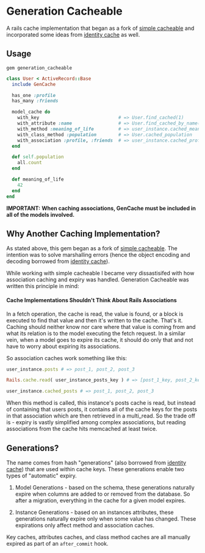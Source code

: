 Generation Cacheable
====================

A rails cache implementation that began as a fork of [simple cacheable](https://github.com/flyerhzm/simple_cacheable) and incorporated some ideas from [identity cache](https://github.com/Shopify/identity_cache) as well. 

Usage
--------

`gem generation_cacheable`

```ruby
class User < ActiveRecord::Base
  include GenCache

  has_one :profile
  has_many :friends

  model_cache do
    with_key                             # => User.find_cached(1)
    with_attribute :name                 # => User.find_cached_by_name("Pathouse")
    with_method :meaning_of_life         # => user_instance.cached_meaning_of_life
    with_class_method :population        # => User.cached_population
    with_association :profile, :friends  # => user_instance.cached_profile  User.cached_friends
  end

  def self.population
    all.count
  end

  def meaning_of_life
    42
  end
end
```

**IMPORTANT:**
**When caching associations, GenCache must be included in all of the models involved.**


Why Another Caching Implementation?
------

As stated above, this gem began as a fork of [simple cacheable](https://github.com/flyerhzm/simple_cacheable). The intention was to solve marshalling errors (hence the object encoding and decoding borrowed from [identity cache](https://github.com/Shopify/identity_cache)).

While working with simple cacheable I became very dissastisifed with how association caching and expiry was handled. Generation Cacheable was written this principle in mind: 

#### Cache Implementations Shouldn't Think About Rails Associations

In a fetch operation, the cache is read, the value is found, or a block is executed to find that value and then it's written to the cache. That's it. Caching should neither know nor care where that value is coming from and what its relation is to the model executing the fetch request.
In a similar vein, when a model goes to expire its cache, it should do only that and not have to worry about expiring its associations. 

So association caches work something like this:

```ruby
user_instance.posts # => post_1, post_2, post_3

Rails.cache.read( user_instance_posts_key ) # => [post_1_key, post_2_key, post_3_key]

user_instance.cached_posts # => post_1, post_2, post_3
```

When this method is called, this instance's posts cache is read, but instead of containing that users posts, it contains all of the cache keys for the posts in that association which are then retrieved in a multi_read.
So the trade off is - expiry is vastly simplified among complex associations, but reading associations from the cache hits memcached at least twice. 

Generations?
------------

The name comes from hash "generations" (also borrowed from [identity cache](https://github.com/Shopify/identity_cache)) that are used within cache keys. These generations enable two types of "automatic" expiry.

1. Model Generations - based on the schema, these generations naturally expire when columns are added to or removed from the database. So after a migration, everything in the cache for a given model expires. 

2. Instance Generations - based on an instances attributes, these generations naturally expire only when some value has changed. These expirations only affect method and association caches.

Key caches, attributes caches, and class method caches are all manually expired as part of an `after_commit` hook. 
